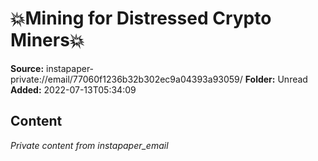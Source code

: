 # 💥Mining for Distressed Crypto Miners💥

**Source:** instapaper-private://email/77060f1236b32b302ec9a04393a93059/
**Folder:** Unread
**Added:** 2022-07-13T05:34:09




## Content
*Private content from instapaper_email*
